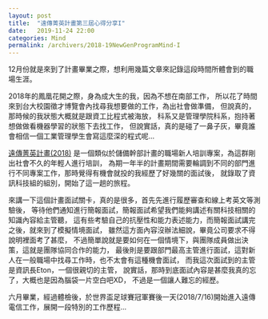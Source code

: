 ```yaml
---
layout: post
title:  "遠傳菁英計畫第三屆心得分享I"
date:   2019-11-24 22:00
categories: Mind
permalink: /archivers/2018-19NewGenProgramMind-I
---
```


12月份就是來到了計畫畢業之際，想利用幾篇文章來記錄這段時間所體會到的職場生涯。

2018年的鳳凰花開之際，身為成大生的我，因為不想在南部工作，
所以花了時間來到台大校園徵才博覽會內找尋我想要做的工作，為出社會做準備，
但說真的，那時候的我狀態大概就是跟資工比程式被海放，
科系又是管理學院科系，抱持著想做做看機器學習的狀態下去找工作，
但說實話，真的是碰了一鼻子灰，畢竟誰會相信一個工業管理學生會寫這麼深的程式呢...

[遠傳菁英計畫(2018)](http://www.104.com.tw/cfdocs/project/1802/180208_fetnet_hr/index.html?jobsource=632_11_7229)
是一個類似於儲備幹部計畫的職場新人培訓專案，為這群剛出社會不久的年輕人進行培訓，
為期一年半的計畫期間需要輪調到不同的部門進行不同專案工作，那時覺得有機會就投的我經歷了好幾關的面試後，
就錄取了資訊科技組的組別，開始了這一趟的旅程。

來講一下這個計畫面試關卡，真的是很多，首先先進行履歷審查和線上考英文等測驗後，
等待他們通知進行簡報面試，簡報面試希望我們能夠講述有關科技相關的知識內容給主管聽，
這有些考驗自己的抗壓性和能力表述能力，而簡報面試講完之後，就來到了模擬情境面試，
雖然這方面內容沒辦法細說，畢竟公司要求不得說明裡面考了甚麼，
不過簡單說就是要如何在一個情境下，與團隊成員做出決策，這就是團隊協同合作的能力，
最後則是要跟部門最高主管進行面試，這對新人在一般職場中找尋工作時，也不太會有這種機會面試，
而我這次面試到的主管是資訊長Eton，一個很親切的主管，
說實話，那時到底面試內容是甚麼我真的忘了，大概也是因為腦袋一片空白吧XD，
不過是一個讓人難忘的經歷。

六月畢業，經過體檢後，於世界盃足球賽冠軍賽後一天(2018/7/16)開始進入遠傳電信工作，展開一段特別的工作歷程...

